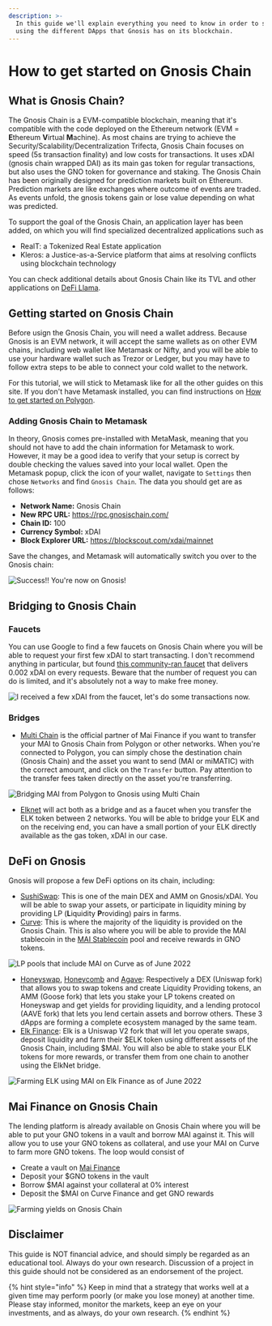 ```yaml
---
description: >-
  In this guide we'll explain everything you need to know in order to start
  using the different DApps that Gnosis has on its blockchain.
---
```


# How to get started on Gnosis Chain

## What is Gnosis Chain?

The Gnosis Chain is a EVM-compatible blockchain, meaning that it's compatible with the code deployed on the Ethereum network (EVM = **E**thereum **V**irtual **M**achine). As most chains are trying to achieve the Security/Scalability/Decentralization Trifecta, Gnosis Chain focuses on speed (5s transaction finality) and low costs for transactions. It uses xDAI (gnosis chain wrapped DAI) as its main gas token for regular transactions, but also uses the GNO token for governance and staking. The Gnosis Chain has been originally designed for prediction markets built on Ethereum. Prediction markets are like exchanges where outcome of events are traded. As events unfold, the gnosis tokens gain or lose value depending on what was predicted.

To support the goal of the Gnosis Chain, an application layer has been added, on which you will find specialized decentralized applications such as

* RealT: a Tokenized Real Estate application
* Kleros: a Justice-as-a-Service platform that aims at resolving conflicts using blockchain technology

You can check additional details about Gnosis Chain like its TVL and other applications on [DeFi Llama](https://defillama.com/chain/Gnosis).

## Getting started on Gnosis Chain

Before usign the Gnosis Chain, you will need a wallet address. Because Gnosis is an EVM network, it will accept the same wallets as on other EVM chains, including web wallet like Metamask or Nifty, and you will be able to use your hardware wallet such as Trezor or Ledger, but you may have to follow extra steps to be able to connect your cold wallet to the network.

For this tutorial, we will stick to Metamask like for all the other guides on this site. If you don't have Metamask installed, you can find instructions on [How to get started on Polygon](../polygon/how-to-get-started-on-polygon.md).

### Adding Gnosis Chain to Metamask

In theory, Gnosis comes pre-installed with MetaMask, meaning that you should not have to add the chain information for Metamask to work. However, it may be a good idea to verify that your setup is correct by double checking the values saved into your local wallet. Open the Metamask popup, click the icon of your wallet, navigate to `Settings` then chose `Networks` and find `Gnosis Chain`. The data you should get are as follows:

* **Network Name:** Gnosis Chain
* **New RPC URL:** https://rpc.gnosischain.com/
* **Chain ID:** 100
* **Currency Symbol:** xDAI
* **Block Explorer URL:** https://blockscout.com/xdai/mainnet

Save the changes, and Metamask will automatically switch you over to the Gnosis chain:

![Success!! You're now on Gnosis!](../../.gitbook/assets/gnosis-0.png)

## Bridging to Gnosis Chain

### Faucets

You can use Google to find a few faucets on Gnosis Chain where you will be able to request your first few xDAI to start transacting. I don't recommend anything in particular, but found [this community-ran faucet](https://www.gimlu.com/faucet) that delivers 0.002 xDAI on every requests. Beware that the number of request you can do is limited, and it's absolutely not a way to make free money.

![I received a few xDAI from the faucet, let's do some transactions now.](../../.gitbook/assets/gnosis-1.png)

### Bridges

* [Multi Chain](https://app.multichain.org/#/router) is the official partner of Mai Finance if you want to transfer your MAI to Gnosis Chain from Polygon or other networks. When you're connected to Polygon, you can simply chose the destination chain (Gnosis Chain) and the asset you want to send (MAI or miMATIC) with the correct amount, and click on the `Transfer` button. Pay attention to the transfer fees taken directly on the asset you're transferring.

![Bridging MAI from Polygon to Gnosis using Multi Chain](../../.gitbook/assets/gnosis-2.png)

* [Elknet](https://app.elk.finance/#/elknet) will act both as a bridge and as a faucet when you transfer the ELK token between 2 networks. You will be able to bridge your ELK and on the receiving end, you can have a small portion of your ELK directly available as the gas token, xDAI in our case.

## DeFi on Gnosis

Gnosis will propose a few DeFi options on its chain, including:

* [SushiSwap](https://app.sushi.com/farm?chainId=100): This is one of the main DEX and AMM on Gnosis/xDAI. You will be able to swap your assets, or participate in liquidity mining by providing LP (**L**iquidity **P**roviding) pairs in farms.
* [Curve](https://xdai.curve.fi/): This is where the majority of the liquidity is provided on the Gnosis Chain. This is also where you will be able to provide the MAI stablecoin in the [MAI Stablecoin](https://xdai.curve.fi/factory/4) pool and receive rewards in GNO tokens.

![LP pools that include MAI on Curve as of June 2022](../../.gitbook/assets/gnosis-3.png)

* [Honeyswap](https://app.honeyswap.org/#/pool), [Honeycomb](https://1hive.io/#/wallet) and [Agave](https://app.agave.finance/#/dashboard): Respectively a DEX (Uniswap fork) that allows you to swap tokens and create Liquidity Providing tokens, an AMM (Goose fork) that lets you stake your LP tokens created on Honeyswap and get yields for providing liquidity, and a lending protocol (AAVE fork) that lets you lend certain assets and borrow others. These 3 dApps are forming a complete ecosystem managed by the same team.
* [Elk Finance](https://app.elk.finance/#/farms): Elk is a Uniswap V2 fork that will let you operate swaps, deposit liquidity and farm their $ELK token using different assets of the Gnosis Chain, including $MAI. You will also be able to stake your ELK tokens for more rewards, or transfer them from one chain to another using the ElkNet bridge.

![Farming ELK using MAI on Elk Finance as of June 2022](../../.gitbook/assets/gnosis-5.png)

## Mai Finance on Gnosis Chain

The lending platform is already available on Gnosis Chain where you will be able to put your GNO tokens in a vault and borrow MAI against it. This will allow you to use your GNO tokens as collateral, and use your MAI on Curve to farm more GNO tokens. The loop would consist of

* Create a vault on [Mai Finance](https://app.mai.finance)
* Deposit your $GNO tokens in the vault
* Borrow $MAI against your collateral at 0% interest
* Deposit the $MAI on Curve Finance and get GNO rewards

![Farming yields on Gnosis Chain](../../.gitbook/assets/gnosis-4.png)

## Disclaimer

This guide is NOT financial advice, and should simply be regarded as an educational tool. Always do your own research. Discussion of a project in this guide should not be considered as an endorsement of the project.

{% hint style="info" %}
Keep in mind that a strategy that works well at a given time may perform poorly (or make you lose money) at another time. Please stay informed, monitor the markets, keep an eye on your investments, and as always, do your own research.
{% endhint %}
